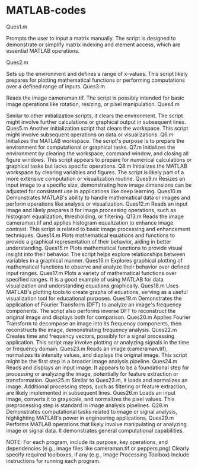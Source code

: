 # MATLAB-codes 
Ques1.m

Prompts the user to input a matrix manually. The script is designed to demonstrate or simplify matrix indexing and element access, which are essential MATLAB operations.

Ques2.m

Sets up the environment and defines a range of x-values. This script likely prepares for plotting mathematical functions or performing computations over a defined range of inputs.
Ques3.m

Reads the image cameraman.tif. The script is possibly intended for basic image operations like rotation, resizing, or pixel manipulation.
Ques4.m

Similar to other initialization scripts, it clears the environment. The script might involve further calculations or graphical output in subsequent lines.
Ques5.m
Another initialization script that clears the workspace. This script might involve subsequent operations on data or visualizations.
Q6.m
Initializes the MATLAB workspace. The script's purpose is to prepare the environment for computational or graphical tasks.
Q7.m
Initializes the environment by clearing the workspace, command window, and closing all figure windows. This script appears to prepare for numerical calculations or graphical tasks but lacks specific operations.
Q8.m
Initializes the MATLAB workspace by clearing variables and figures. The script is likely part of a more extensive computation or visualization routine.
Ques9.m
Resizes an input image to a specific size, demonstrating how image dimensions can be adjusted for consistent use in applications like deep learning.
Ques10.m
Demonstrates MATLAB's ability to handle mathematical data or images and perform operations like analysis or visualization.
Ques12.m
Reads an input image and likely prepares it for image processing operations, such as histogram equalization, thresholding, or filtering.
Q13.m
Reads the image cameraman.tif and applies histogram equalization to enhance image contrast. This script is related to basic image processing and enhancement techniques.
Ques14.m
Plots mathematical equations and functions to provide a graphical representation of their behavior, aiding in better understanding.
Ques15.m
Plots mathematical functions to provide visual insight into their behavior. The script helps explore relationships between variables in a graphical manner.
Ques16.m
Explores graphical plotting of mathematical functions to observe and analyze their behavior over defined input ranges.
Ques17.m
Plots a variety of mathematical functions over specified ranges. It is a good example of using MATLAB for data visualization and understanding equations graphically.
Ques18.m
Uses MATLAB's plotting tools to create graphs of equations, serving as a useful visualization tool for educational purposes.
Ques19.m
Demonstrates the application of Fourier Transform (DFT) to analyze an image's frequency components. The script also performs inverse DFT to reconstruct the original image and displays both for comparison.
Ques20.m
Applies Fourier Transform to decompose an image into its frequency components, then reconstructs the image, demonstrating frequency analysis.
Ques22.m
Creates time and frequency vectors, possibly for a signal processing application. This script may involve plotting or analyzing signals in the time or frequency domain.
Ques23.m
Reads an image (cameraman.tif), normalizes its intensity values, and displays the original image. This script might be the first step in a broader image analysis pipeline.
Ques24.m
Reads and displays an input image. It appears to be a foundational step for processing or analyzing the image, potentially for feature extraction or transformation.
Ques25.m
Similar to Ques23.m, it loads and normalizes an image. Additional processing steps, such as filtering or feature extraction, are likely implemented in subsequent lines.
Ques26.m
Loads an input image, converts it to grayscale, and normalizes the pixel values. This preprocessing step is standard in image analysis pipelines.
Q28.m
Demonstrates computational tasks related to image or signal analysis, highlighting MATLAB's power in engineering applications.
Ques29.m
Performs MATLAB operations that likely involve manipulating or analyzing image or signal data. It demonstrates general computational capabilities.

NOTE:
For each program, include its purpose, key operations, and dependencies (e.g., image files like cameraman.tif or peppers.png)
Clearly specify required toolboxes, if any (e.g., Image Processing Toolbox)
Include instructions for running each program.


